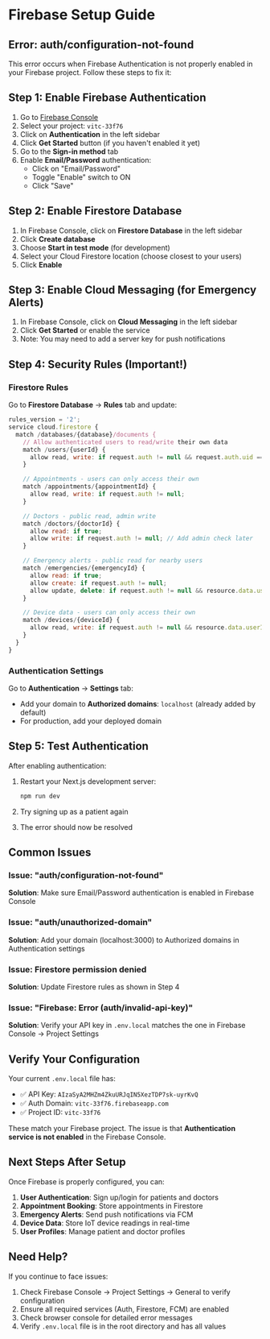 # Firebase Setup Guide

## Error: auth/configuration-not-found

This error occurs when Firebase Authentication is not properly enabled in your Firebase project. Follow these steps to fix it:

## Step 1: Enable Firebase Authentication

1. Go to [Firebase Console](https://console.firebase.google.com/)
2. Select your project: `vitc-33f76`
3. Click on **Authentication** in the left sidebar
4. Click **Get Started** button (if you haven't enabled it yet)
5. Go to the **Sign-in method** tab
6. Enable **Email/Password** authentication:
   - Click on "Email/Password"
   - Toggle "Enable" switch to ON
   - Click "Save"

## Step 2: Enable Firestore Database

1. In Firebase Console, click on **Firestore Database** in the left sidebar
2. Click **Create database**
3. Choose **Start in test mode** (for development)
4. Select your Cloud Firestore location (choose closest to your users)
5. Click **Enable**

## Step 3: Enable Cloud Messaging (for Emergency Alerts)

1. In Firebase Console, click on **Cloud Messaging** in the left sidebar
2. Click **Get Started** or enable the service
3. Note: You may need to add a server key for push notifications

## Step 4: Security Rules (Important!)

### Firestore Rules
Go to **Firestore Database** → **Rules** tab and update:

```javascript
rules_version = '2';
service cloud.firestore {
  match /databases/{database}/documents {
    // Allow authenticated users to read/write their own data
    match /users/{userId} {
      allow read, write: if request.auth != null && request.auth.uid == userId;
    }

    // Appointments - users can only access their own
    match /appointments/{appointmentId} {
      allow read, write: if request.auth != null;
    }

    // Doctors - public read, admin write
    match /doctors/{doctorId} {
      allow read: if true;
      allow write: if request.auth != null; // Add admin check later
    }

    // Emergency alerts - public read for nearby users
    match /emergencies/{emergencyId} {
      allow read: if true;
      allow create: if request.auth != null;
      allow update, delete: if request.auth != null && resource.data.userId == request.auth.uid;
    }

    // Device data - users can only access their own
    match /devices/{deviceId} {
      allow read, write: if request.auth != null && resource.data.userId == request.auth.uid;
    }
  }
}
```

### Authentication Settings
Go to **Authentication** → **Settings** tab:
- Add your domain to **Authorized domains**: `localhost` (already added by default)
- For production, add your deployed domain

## Step 5: Test Authentication

After enabling authentication:

1. Restart your Next.js development server:
   ```bash
   npm run dev
   ```

2. Try signing up as a patient again
3. The error should now be resolved

## Common Issues

### Issue: "auth/configuration-not-found"
**Solution**: Make sure Email/Password authentication is enabled in Firebase Console

### Issue: "auth/unauthorized-domain"
**Solution**: Add your domain (localhost:3000) to Authorized domains in Authentication settings

### Issue: Firestore permission denied
**Solution**: Update Firestore rules as shown in Step 4

### Issue: "Firebase: Error (auth/invalid-api-key)"
**Solution**: Verify your API key in `.env.local` matches the one in Firebase Console → Project Settings

## Verify Your Configuration

Your current `.env.local` file has:
- ✅ API Key: `AIzaSyA2MHZm4ZkuURJqIN5XezTDP7sk-uyrKvQ`
- ✅ Auth Domain: `vitc-33f76.firebaseapp.com`
- ✅ Project ID: `vitc-33f76`

These match your Firebase project. The issue is that **Authentication service is not enabled** in the Firebase Console.

## Next Steps After Setup

Once Firebase is properly configured, you can:

1. **User Authentication**: Sign up/login for patients and doctors
2. **Appointment Booking**: Store appointments in Firestore
3. **Emergency Alerts**: Send push notifications via FCM
4. **Device Data**: Store IoT device readings in real-time
5. **User Profiles**: Manage patient and doctor profiles

## Need Help?

If you continue to face issues:
1. Check Firebase Console → Project Settings → General to verify configuration
2. Ensure all required services (Auth, Firestore, FCM) are enabled
3. Check browser console for detailed error messages
4. Verify `.env.local` file is in the root directory and has all values
